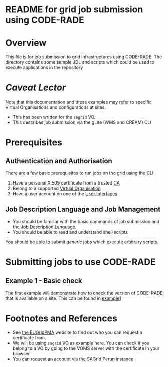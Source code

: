 # README for grid job submission using CODE-RADE

# Overview

This file is for job submission to grid infrastructures using CODE-RADE. The directory contains some sample JDL and scripts which could be used to execute applications in the repository

# <em>Caveat Lector</em>

Note that this documentation and these examples may refer to specific Virtual Organisations and configurations at sites.

  * This has been written for the `sagrid` VO.
  * This describes job submission via the gLite (WMS and CREAM) CLI

# Prerequisites

## Authentication and Authorisation

There are a few basic prerequisites to run jobs on the grid using the CLI

  1. Have a personal X.509 certificate from a trusted [CA](#GetCert)
  2. Belong to a supported [Virtual Organisation](#VOSagrid)
  3. Have a user account on one of the [User Interfaces](#RequestUI)

## Job Description Language and Job Management

  * You should be familiar with the basic commands of job submission and the [Job Description Language](https://wiki.italiangrid.it/twiki/bin/view/CREAM/JdlGuide).
  * You should be able to read and understand shell scripts

You should be able to submit *generic* jobs which execute arbitrary scripts.

# Submitting jobs to use CODE-RADE

## Example 1 - Basic check

The first example will demonstrate how to check the version of CODE-RADE that is available on a site. This can be found in [example1](example1/)


# Footnotes and References

  * <a name="GetCert"></a> See [the EUGridPMA](http://www.eugridpma.org) website to find out who you can request a certificate from.
  * <a name="VOSagrid"></a> We will be using `sagrid` VO as example here. You can check if you belong to a VO by going to the VOMS server with the certificate in your browser
  * <a name="RequestUI"></a> You can request an account via the [SAGrid Perun instance](https://perun.c4.csir.co.za/non/register)
